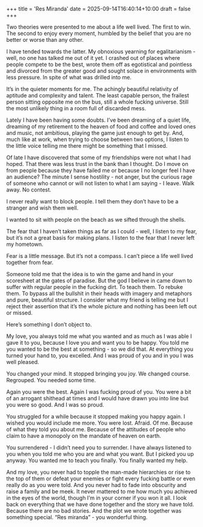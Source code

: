 +++
title = 'Res Miranda'
date = 2025-09-14T16:40:14+10:00
draft = false
+++

Two theories were presented to me about a life well lived. The first to win. The second to enjoy every moment, humbled by the belief that you are no better or worse than any other.

I have tended towards the latter. My obnoxious yearning for egalitarianism - well, no one has talked me out of it yet. I crashed out of places where people compete to be the best, wrote them off as egotistical and pointless and divorced from the greater good and sought solace in environments with less pressure. In spite of what was drilled into me.

It’s in the quieter moments for me. The achingly beautiful relativity of aptitude and complexity and talent. The least capable person, the frailest person sitting opposite me on the bus, still a whole fucking universe. Still the most unlikely thing in a room full of discarded mess.

Lately I have been having some doubts. I’ve been dreaming of a quiet life, dreaming of my retirement to the heaven of food and coffee and loved ones and music, not ambitious, playing the game just enough to get by. And, much like at work, when trying to choose between two options, I listen to the little voice telling me there might be something that I missed.

Of late I have discovered that some of my friendships were not what I had hoped. That there was less trust in the bank than I thought. Do I move on from people because they have failed me or because I no longer feel I have an audience? The minute I sense hostility - not anger, but the curious rage of someone who cannot or will not listen to what I am saying - I leave. Walk away. No contest.

I never really want to block people. I tell them they don’t have to be a stranger and wish them well. 

I wanted to sit with people on the beach as we sifted through the shells. 

The fear that I haven’t taken things as far as I could - well, I listen to my fear, but it’s not a great basis for making plans. I listen to the fear that I never left my hometown.

Fear is a little message. But it’s not a compass. I can’t piece a life well lived together from fear.

Someone told me that the idea is to win the game and hand in your scoresheet at the gates of paradise. But the god I believe in came down to suffer with regular people in the fucking dirt. To teach them. To rebuke them. To bypass all the bullshit in their heads with imagery and metaphors and pure, beautiful structure. I consider what my friend is telling me but I reject their assertion that it’s the whole picture and nothing has been left out or missed.

Here’s something I don’t object to.

My love, you always told me what you wanted and as much as I was able I gave it to you, because I love you and want you to be happy. You told me you wanted to be the best at something - so we did that. At everything you turned your hand to, you excelled. And I was proud of you and in you I was well pleased.

You changed your mind. It stopped bringing you joy. We changed course. Regrouped. You needed some time.

Again you were the best. Again I was fucking proud of you. You were a bit of an arrogant shithead at times and I would have drawn you into line but you were so good. And I was so proud.

You struggled for a while because it stopped making you happy again. I wished you would include me more. You were lost. Afraid. Of me. Because of what they told you about me. Because of the attitudes of people who claim to have a monopoly on the mandate of heaven on earth.

You surrendered - I didn’t need you to surrender. I have always listened to you when you told me who you are and what you want. But I picked you up anyway. You wanted me to teach you finally. You finally wanted my help.

And my love, you never had to topple the man-made hierarchies or rise to the top of them or defeat your enemies or fight every fucking battle or even really do as you were told. And you never had to fade into obscurity and raise a family and be meek. It never mattered to me how much you achieved in the eyes of the world, though I’m in your corner if you won it all. I look back on everything that we have done together and the story we have told. Because there are no bad stories. And the plot we wrote together was something special. “Res miranda” - you wonderful thing.




